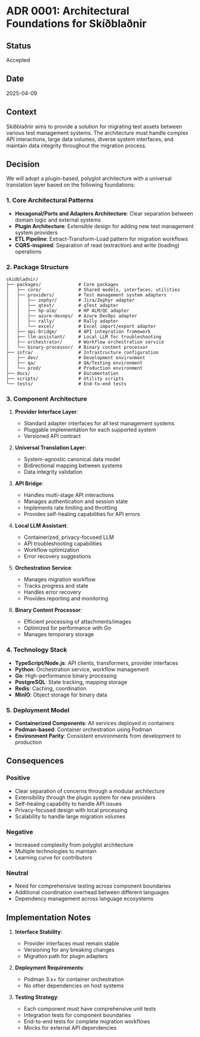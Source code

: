 # ADR 0001: Architectural Foundations for Skíðblaðnir

## Status

Accepted

## Date

2025-04-09

## Context

Skíðblaðnir aims to provide a solution for migrating test assets between various test management systems. The architecture must handle complex API interactions, large data volumes, diverse system interfaces, and maintain data integrity throughout the migration process.

## Decision

We will adopt a plugin-based, polyglot architecture with a universal translation layer based on the following foundations:

### 1. Core Architectural Patterns

- **Hexagonal/Ports and Adapters Architecture**: Clear separation between domain logic and external systems
- **Plugin Architecture**: Extensible design for adding new test management system providers
- **ETL Pipeline**: Extract-Transform-Load pattern for migration workflows
- **CQRS-inspired**: Separation of read (extraction) and write (loading) operations

### 2. Package Structure

```
skidbladnir/
├── packages/              # Core packages
│   ├── core/              # Shared models, interfaces, utilities
│   ├── providers/         # Test management system adapters
│   │   ├── zephyr/        # Jira/Zephyr adapter
│   │   ├── qtest/         # qTest adapter
│   │   ├── hp-alm/        # HP ALM/QC adapter
│   │   ├── azure-devops/  # Azure DevOps adapter
│   │   ├── rally/         # Rally adapter
│   │   └── excel/         # Excel import/export adapter
│   ├── api-bridge/        # API integration framework
│   ├── llm-assistant/     # Local LLM for troubleshooting
│   ├── orchestrator/      # Workflow orchestration service
│   └── binary-processor/  # Binary content processor
├── infra/                 # Infrastructure configuration
│   ├── dev/               # Development environment
│   ├── qa/                # QA/Testing environment
│   └── prod/              # Production environment
├── docs/                  # Documentation
├── scripts/               # Utility scripts
└── tests/                 # End-to-end tests
```

### 3. Component Architecture

1. **Provider Interface Layer**: 
   - Standard adapter interfaces for all test management systems
   - Pluggable implementation for each supported system
   - Versioned API contract

2. **Universal Translation Layer**:
   - System-agnostic canonical data model
   - Bidirectional mapping between systems
   - Data integrity validation

3. **API Bridge**:
   - Handles multi-stage API interactions
   - Manages authentication and session state
   - Implements rate limiting and throttling
   - Provides self-healing capabilities for API errors

4. **Local LLM Assistant**:
   - Containerized, privacy-focused LLM
   - API troubleshooting capabilities
   - Workflow optimization
   - Error recovery suggestions

5. **Orchestration Service**:
   - Manages migration workflow
   - Tracks progress and state
   - Handles error recovery
   - Provides reporting and monitoring

6. **Binary Content Processor**:
   - Efficient processing of attachments/images
   - Optimized for performance with Go
   - Manages temporary storage

### 4. Technology Stack

- **TypeScript/Node.js**: API clients, transformers, provider interfaces
- **Python**: Orchestration service, workflow management
- **Go**: High-performance binary processing
- **PostgreSQL**: State tracking, mapping storage
- **Redis**: Caching, coordination
- **MinIO**: Object storage for binary data

### 5. Deployment Model

- **Containerized Components**: All services deployed in containers
- **Podman-based**: Container orchestration using Podman
- **Environment Parity**: Consistent environments from development to production

## Consequences

### Positive

- Clear separation of concerns through a modular architecture
- Extensibility through the plugin system for new providers
- Self-healing capability to handle API issues
- Privacy-focused design with local processing
- Scalability to handle large migration volumes

### Negative

- Increased complexity from polyglot architecture
- Multiple technologies to maintain
- Learning curve for contributors

### Neutral

- Need for comprehensive testing across component boundaries
- Additional coordination overhead between different languages
- Dependency management across language ecosystems

## Implementation Notes

1. **Interface Stability**:
   - Provider interfaces must remain stable
   - Versioning for any breaking changes
   - Migration path for plugin adapters

2. **Deployment Requirements**:
   - Podman 3.x+ for container orchestration
   - No other dependencies on host systems

3. **Testing Strategy**:
   - Each component must have comprehensive unit tests
   - Integration tests for component boundaries
   - End-to-end tests for complete migration workflows
   - Mocks for external API dependencies